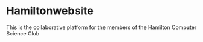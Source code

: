 # Hamiltonwebsite
This is the collaborative platform for the members of the Hamilton Computer Science Club
